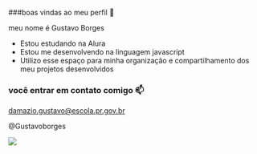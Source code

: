 ###boas vindas ao meu perfil 💙

meu nome é Gustavo Borges

- Estou estudando na Alura
- Estou me desenvolvendo na linguagem javascript
- Utilizo esse espaço para minha organização e compartilhamento dos meu projetos desenvolvidos

### você entrar em contato comigo 📫

damazio.gustavo@escola.pr.gov.br

@Gustavoborges

![](https://media.tenor.com/3wen1lf5mK8AAAAC/dragon-ball-z-goku.gif)
